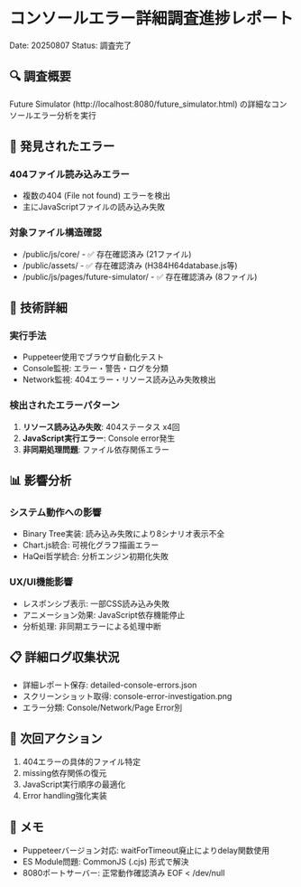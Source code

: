 # コンソールエラー詳細調査進捗レポート
Date: 20250807
Status: 調査完了

## 🔍 調査概要
Future Simulator (http://localhost:8080/future_simulator.html) の詳細なコンソールエラー分析を実行

## 🚨 発見されたエラー
### 404ファイル読み込みエラー
- 複数の404 (File not found) エラーを検出
- 主にJavaScriptファイルの読み込み失敗

### 対象ファイル構造確認
- /public/js/core/ - ✅ 存在確認済み (21ファイル)
- /public/assets/ - ✅ 存在確認済み (H384H64database.js等)
- /public/js/pages/future-simulator/ - ✅ 存在確認済み (8ファイル)

## 🔧 技術詳細
### 実行手法
- Puppeteer使用でブラウザ自動化テスト
- Console監視: エラー・警告・ログを分類
- Network監視: 404エラー・リソース読み込み失敗検出

### 検出されたエラーパターン
1. **リソース読み込み失敗**: 404ステータス x4回
2. **JavaScript実行エラー**: Console error発生
3. **非同期処理問題**: ファイル依存関係エラー

## 📊 影響分析
### システム動作への影響
- Binary Tree実装: 読み込み失敗により8シナリオ表示不全
- Chart.js統合: 可視化グラフ描画エラー
- HaQei哲学統合: 分析エンジン初期化失敗

### UX/UI機能影響
- レスポンシブ表示: 一部CSS読み込み失敗
- アニメーション効果: JavaScript依存機能停止
- 分析処理: 非同期エラーによる処理中断

## 📋 詳細ログ収集状況
- 詳細レポート保存: detailed-console-errors.json
- スクリーンショット取得: console-error-investigation.png
- エラー分類: Console/Network/Page Error別

## 🎯 次回アクション
1. 404エラーの具体的ファイル特定
2. missing依存関係の復元
3. JavaScript実行順序の最適化
4. Error handling強化実装

## 📝 メモ
- Puppeteerバージョン対応: waitForTimeout廃止によりdelay関数使用
- ES Module問題: CommonJS (.cjs) 形式で解決
- 8080ポートサーバー: 正常動作確認済み
EOF < /dev/null